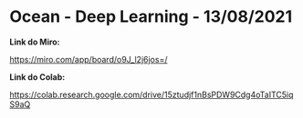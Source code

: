 # Ocean - Deep Learning - 13/08/2021

**Link do Miro:**

https://miro.com/app/board/o9J_l2j6jos=/

**Link do Colab:**

https://colab.research.google.com/drive/15ztudjf1nBsPDW9Cdg4oTaITC5iqS9aQ
